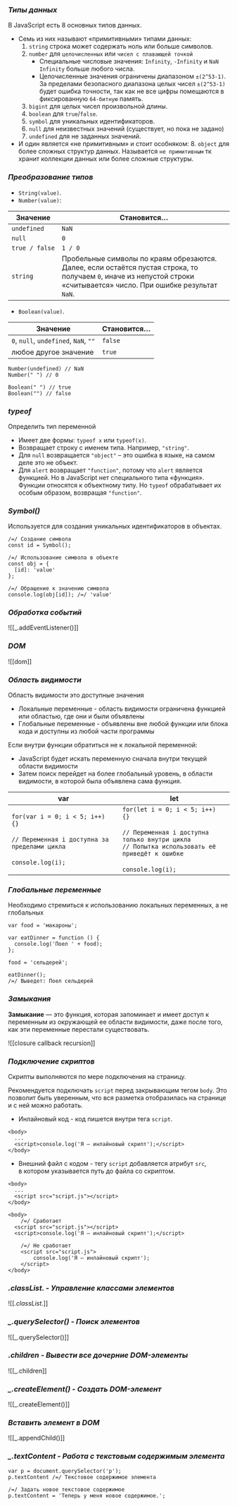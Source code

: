 ### _Типы данных_

В JavaScript есть 8 основных типов данных.

- Семь из них называют «примитивными» типами данных:
  1. `string` строка может содержать ноль или больше символов.
  2. `number` для `целочисленных` или `чисел с плавающей точкой`
	  - Специальные числовые значения: `Infinity`, `-Infinity` и `NaN`
       `Infinity` больше любого числа.
	  - Целочисленные значения ограничены диапазоном `±(2^53-1)`.
    За пределами безопасного диапазона целых чисел `±(2^53-1)` будет ошибка точности, так как не все цифры помещаются в фиксированную `64-битную` память.
  3. `bigint` для целых чисел произвольной длины.
  4. `boolean` для `true`/`false`.
  5. `symbol` для уникальных идентификаторов.
  6. `null` для неизвестных значений (существует, но пока не задано)
  7. `undefined` для не заданных значений.
- И один является «не примитивным» и стоит особняком:
  8. `object` для более сложных структур данных.
  Называется `не примитивным` тк хранит коллекции данных или более сложные структуры.

### _Преобразование типов_

- `String(value)`.
- `Number(value)`:

| Значение       | Становится…                                                                                                                                                            |
| -------------- | ---------------------------------------------------------------------------------------------------------------------------------------------------------------------- |
| `undefined`    | `NaN`                                                                                                                                                                  |
| `null`         | `0`                                                                                                                                                                    |
| `true / false` | `1 / 0`                                                                                                                                                                |
| `string`       | Пробельные символы по краям обрезаются. Далее, если остаётся пустая строка, то получаем `0`, иначе из непустой строки «считывается» число. При ошибке результат `NaN`. |

- `Boolean(value)`.

| Значение                              | Становится… |
| ------------------------------------- | ----------- |
| `0`, `null`, `undefined`, `NaN`, `""` | `false`     |
| любое другое значение                 | `true`      |

```
Number(undefined) // NaN
Number(" ") // 0

Boolean(" ") // true
Boolean("") // false
```

### _typeof_

Определить тип переменной

- Имеет две формы: `typeof x` или `typeof(x)`.
- Возвращает строку с именем типа. Например, `"string"`.
- Для `null` возвращается `"object"` – это ошибка в языке, на самом деле это не объект.
- Для `alert` возвращает `"function"`, потому что `alert` является функцией. Но в JavaScript нет специального типа «функция». Функции относятся к объектному типу. Но `typeof` обрабатывает их особым образом, возвращая `"function"`.

### _Symbol()_

Используется для создания уникальных идентификаторов в объектах.

```
/=/ Создание символа
const id = Symbol();

/=/ Использование символа в объекте
const obj = {
  [id]: 'value'
};

/=/ Обращение к значению символа
console.log(obj[id]); /=/ 'value'
```

### *Обработка событий*

![[_.addEventListener()]]

### _DOM_

![[dom]]

### _Область видимости_

Область видимости это доступные значения 
- Локальные переменные - область видимости ограничена функцией или областью, где они и были объявлены
- Глобальные переменные - объявлены вне любой функции или блока кода и доступны из любой части программы

Если внутри функции обратиться не к локальной переменной:
- JavaScript будет искать переменную сначала внутри текущей области видимости
- Затем поиск перейдет на более глобальный уровень, в области видимости, в которой была объявлена сама функция.

|**var**|**let**|
|---|---|
|`for(var i = 0; i < 5; i++) {}`  <br>  <br>`// Переменная i доступна за пределами цикла ` <br>  <br>`console.log(i);`|`for(let i = 0; i < 5; i++) {} ` <br>  <br>`// Переменная i доступна только внутри цикла`  <br>`// Попытка использовать её приведёт к ошибке`  <br>  <br>`console.log(i);`|

### _Глобальные переменные_

Необходимо стремиться к использованию локальных переменных, а не глобальных

```
var food = 'макароны';

var eatDinner = function () {
  console.log('Поел ' + food);
};

food = 'сельдерей';

eatDinner();
/=/ Выведет: Поел сельдерей
```

### _Замыкания_

**Замыкание** — это функция, которая запоминает и имеет доступ к переменным из окружающей ее области видимости, даже после того, как эти переменные перестали существовать.

![[closure callback recursion]]

### _Подключение скриптов_

Скрипты выполняются по мере подключения на страницу.

Рекомендуется подключать `script` перед закрывающим тегом `body`.
Это позволит быть уверенным, что вся разметка отобразилась на странице и с ней можно работать.

- Инлайновый код - код пишется внутри тега `script`.

```
<body>
  ...
  <script>console.log('Я — инлайновый скрипт');</script>
</body>
```

- Внешний файл с кодом - тегу `script` добавляется атрибут `src`, в котором указывается путь до файла со скриптом.

```
<body>
  ...
  <script src="script.js"></script>
</body>
```

```
<body>
	/=/ Сработает
  <script src="script.js"></script>
  <script>console.log('Я — инлайновый скрипт');</script>

	/=/ Не сработает
	<script src="script.js">
		console.log('Я — инлайновый скрипт');
	</script>
</body>
```

### _.classList. - Управление классами элементов_

![[_.classList._]]

### _\_.querySelector() - Поиск элементов_

![[_.querySelector()]]

### _.children - Вывести все дочерние DOM-элементы_

![[_.children]]

### _\_.createElement() - Создать DOM-элемент_

![[_.createElement()]]

### _Вставить элемент в DOM_

![[_.appendChild()]]

### _\_.textContent - Работа с текстовым содержимым элемента_

```
var p = document.querySelector('p');
p.textContent /=/ Текстовое содержимое элемента
```

```
/=/ Задать новое текстовое содержимое
p.textContent = 'Теперь у меня новое содержимое.';
```

